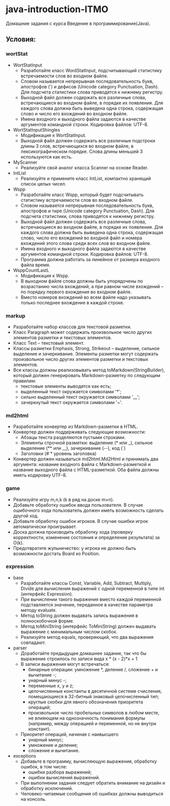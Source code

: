 # java-introduction-ITMO
Домашние задания с курса Введение в программирование(Java).
## Условия:
### wortStat
* WortStatInput
  * Разработайте класс WordStatInput, подсчитывающий статистику встречаемости слов во входном файле.
  * Словом называется непрерывная последовательность букв, апострофов (') и дефисов (Unicode category Punctuation, Dash). Для подсчета статистики слова приводятся к нижнему регистру.
  * Выходной файл должен содержать все различные слова, встречающиеся во входном файле, в порядке их появления. Для каждого слова должна быть выведена одна строка, содержащая слово и число его вхождений во входном файле.
  * Имена входного и выходного файла задаются в качестве аргументов командной строки. Кодировка файлов: UTF-8.
* WortStatInputShingles
  * Модификация к WortStatInput.
  * Выходной файл должен содержать все различные подстроки длины 3 слов, встречающихся во входном файле, в лексикографическом порядке. Слова длины меньшей 3 используются как есть.
* MyScanner
  * Реализуйте свой аналог класса Scanner на основе Reader.
* IntList
  * Реализуйте и примените класс IntList, компактно хранящий список целых чисел.
* Wspp
  * Разработайте класс Wspp, который будет подсчитывать статистику встречаемости слов во входном файле.
  * Словом называется непрерывная последовательность букв, апострофов и тире (Unicode category Punctuation, Dash). Для подсчета статистики, слова приводятся к нижнему регистру.
  * Выходной файл должен содержать все различные слова, встречающиеся во входном файле, в порядке их появления. Для каждого слова должна быть выведена одна строка, содержащая слово, число его вхождений во входной файл и номера вхождений этого слова среди всех слов во входном файле.
  * Имена входного и выходного файла задаются в качестве аргументов командной строки. Кодировка файлов: UTF-8.
  * Программа должна работать за линейное от размера входного файла время.
* WsppCountLastL
  * Модификация к Wspp.
  * В выходном файле слова должны быть упорядочены по возрастанию числа вхождений, а при равном числе вхождений – по порядку первого вхождения во входном файле.
  * Вместо номеров вхождений во всем файле надо указывать только последнее вхождение в каждой строке.
### markup
  * Разработайте набор классов для текстовой разметки.
  * Класс Paragraph может содержать произвольное число других элементов разметки и текстовых элементов.
  * Класс Text – текстовый элемент.
  * Классы разметки Emphasis, Strong, Strikeout – выделение, сильное выделение и зачеркивание. Элементы разметки могут содержать произвольное число других элементов разметки и текстовых элементов.
  * Все классы должны реализовывать метод toMarkdown(StringBuilder), который должен генерировать Markdown-разметку по следующим правилам:
    * текстовые элементы выводятся как есть;
    * выделенный текст окружается символами '*';
    * сильно выделенный текст окружается символами '__';
    * зачеркнутый текст окружается символами '~'.
### md2html
  * Разработайте конвертер из Markdown-разметки в HTML.
  * Конвертер должен поддерживать следующие возможности:
    * Абзацы текста разделяются пустыми строками.
    * Элементы строчной разметки: выделение (* или _), сильное выделение (** или __), зачеркивание (--), код (`)
    * Заголовки (# * уровень заголовка)
  * Конвертер должен называться md2html.Md2Html и принимать два аргумента: название входного файла с Markdown-разметкой и название выходного файла c HTML-разметкой. Оба файла должны иметь кодировку UTF-8.
### game 
  * Реализуйте игру m,n,k (k в ряд на доске m×n).
  * Добавьте обработку ошибок ввода пользователя. В случае ошибочного хода пользователь должен иметь возможность сделать другой ход.
  * Добавьте обработку ошибок игроков. В случае ошибки игрок автоматически проигрывает.
  * Доска должна производить обработку хода (проверку корректности, изменение состояния и определение результата) за O(k).
  * Предотвратите жульничество: у игрока не должно быть возможности достать Board из Position.
### expression
* base
  * Разработайте классы Const, Variable, Add, Subtract, Multiply, Divide для вычисления выражений с одной переменной в типе int (интерфейс Expression).          
  * При вычислении такого выражения вместо каждой переменной подставляется значение, переданное в качестве параметра методу evaluate.
  * Метод toString должен выдавать запись выражения в полноскобочной форме.
  * Метод toMiniString (интерфейс ToMiniString) должен выдавать выражение с минимальным числом скобок.
  * Реализуйте метод equals, проверяющий, что два выражения совпадают.
* parser
  * Доработайте предыдущее домашнее задание, так что бы выражение строилось по записи вида
x * (x - 2)*x + 1
  * В записи выражения могут встречаться:
    * бинарные операции: умножение *, деление /, сложение + и вычитание -;
    * унарный минус -;
    * переменные x, y и z;
    * целочисленные константы в десятичной системе счисления, помещающиеся в 32-битный знаковый целочисленный тип;
    * круглые скобки для явного обозначения приоритета операций;
    * произвольное число пробельных символов в любом месте, не влияющем на однозначность понимания формулы (например, между операцией и переменной, но не внутри констант).
  * Приоритет операций, начиная с наивысшего
    * унарный минус;
    * умножение и деление;
    * сложение и вычитание.
* exceptions
  * Добавьте в программу, вычисляющую выражения, обработку ошибок, в том числе:
    * ошибки разбора выражений;
    * ошибки вычисления выражений.            
  * При выполнении задания следует обратить внимание на дизайн и обработку исключений.
  * Человеко-читаемые сообщения об ошибках должны выводиться на консоль.

